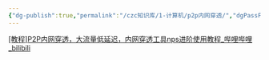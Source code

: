 ```yaml
---
{"dg-publish":true,"permalink":"/czc知识库/1-计算机/p2p内网穿透/","dgPassFrontmatter":true,"created":"2024-06-18T17:45:20.862+08:00","updated":"2024-12-08T12:27:33.514+08:00"}
---
```






[\[教程\]P2P内网穿透，大流量低延迟，内网穿透工具nps进阶使用教程_哔哩哔哩_bilibili](https://www.bilibili.com/video/BV19J411R7xa)


